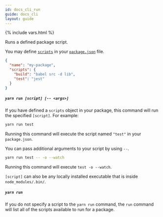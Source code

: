 ```yaml
---
id: docs_cli_run
guide: docs_cli
layout: guide
---
```


{% include vars.html %}

<p class="lead">Runs a defined package script.</p>

You may define [`scripts`]({{url_base}}/docs/package-json#toc-scripts) in your
[`package.json`]({{url_base}}/docs/package-json) file.

```json
{
  "name": "my-package",
  "scripts": {
    "build": "babel src -d lib",
    "test": "jest"
  }
}
```

##### `yarn run [script] [-- <args>]` <a class="toc" id="toc-yarn-run-script" href="#toc-yarn-run-script"></a>

If you have defined a `scripts` object in your package, this command will run
the specified `[script]`. For example:

```sh
yarn run test
```

Running this command will execute the script named `"test"` in your
`package.json`.

You can pass additional arguments to your script by using `--`.

```sh
yarn run test -- -o --watch
```

Running this command will execute `test -o --watch`.

`[script]` can also be any locally installed executable that is inside `node_modules/.bin/`.

##### `yarn run` <a class="toc" id="toc-yarn-run" href="#toc-yarn-run"></a>

If you do not specify a script to the `yarn run` command, the `run` command
will list all of the scripts available to run for a package.
